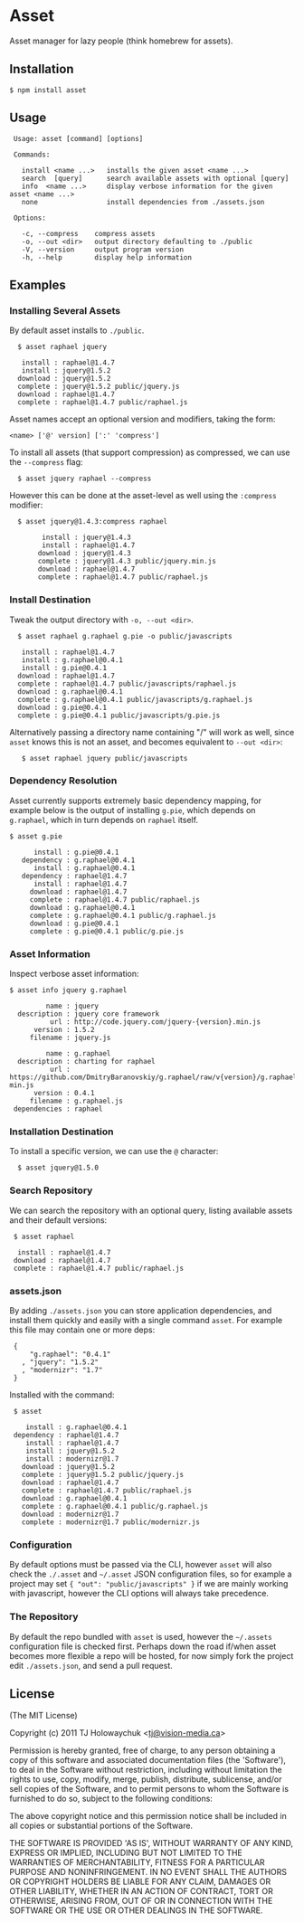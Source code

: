 
# Asset

  Asset manager for lazy people (think homebrew for assets).

## Installation

    $ npm install asset

## Usage

     Usage: asset [command] [options]

     Commands:

       install <name ...>   installs the given asset <name ...>
       search  [query]      search available assets with optional [query]
       info  <name ...>     display verbose information for the given asset <name ...>
       none                 install dependencies from ./assets.json

     Options:

       -c, --compress    compress assets
       -o, --out <dir>   output directory defaulting to ./public
       -V, --version     output program version
       -h, --help        display help information



## Examples

### Installing Several Assets

 By default asset installs to `./public`.

      $ asset raphael jquery

       install : raphael@1.4.7
       install : jquery@1.5.2
      download : jquery@1.5.2
      complete : jquery@1.5.2 public/jquery.js
      download : raphael@1.4.7
      complete : raphael@1.4.7 public/raphael.js

 Asset names accept an optional version and modifiers, taking the form:
 
    <name> ['@' version] [':' 'compress']

 To install all assets (that support compression) as compressed, we can use
 the `--compress` flag:
 
      $ asset jquery raphael --compress

  However this can be done at the asset-level as well using the `:compress` modifier:
  
      $ asset jquery@1.4.3:compress raphael

            install : jquery@1.4.3
            install : raphael@1.4.7
           download : jquery@1.4.3
           complete : jquery@1.4.3 public/jquery.min.js
           download : raphael@1.4.7
           complete : raphael@1.4.7 public/raphael.js

### Install Destination

  Tweak the output directory with `-o, --out <dir>`.

      $ asset raphael g.raphael g.pie -o public/javascripts

       install : raphael@1.4.7
       install : g.raphael@0.4.1
       install : g.pie@0.4.1
      download : raphael@1.4.7
      complete : raphael@1.4.7 public/javascripts/raphael.js
      download : g.raphael@0.4.1
      complete : g.raphael@0.4.1 public/javascripts/g.raphael.js
      download : g.pie@0.4.1
      complete : g.pie@0.4.1 public/javascripts/g.pie.js

  Alternatively passing a directory name containing "/" will work as well, since `asset` knows this is not an asset, and becomes equivalent to `--out <dir>`:
    
       $ asset raphael jquery public/javascripts

### Dependency Resolution

  Asset currently supports extremely basic dependency mapping, for example below is the output of installing `g.pie`, which depends on `g.raphael`, which in turn depends on `raphael` itself.

    $ asset g.pie

          install : g.pie@0.4.1
       dependency : g.raphael@0.4.1
          install : g.raphael@0.4.1
       dependency : raphael@1.4.7
          install : raphael@1.4.7
         download : raphael@1.4.7
         complete : raphael@1.4.7 public/raphael.js
         download : g.raphael@0.4.1
         complete : g.raphael@0.4.1 public/g.raphael.js
         download : g.pie@0.4.1
         complete : g.pie@0.4.1 public/g.pie.js

### Asset Information

  Inspect verbose asset information:

    $ asset info jquery g.raphael

             name : jquery
      description : jquery core framework
              url : http://code.jquery.com/jquery-{version}.min.js
          version : 1.5.2
         filename : jquery.js

             name : g.raphael
      description : charting for raphael
              url : https://github.com/DmitryBaranovskiy/g.raphael/raw/v{version}/g.raphael-min.js
          version : 0.4.1
         filename : g.raphael.js
     dependencies : raphael


### Installation Destination

  To install a specific version, we can use the `@` character:
  
      $ asset jquery@1.5.0

### Search Repository

 We can search the repository with an optional query, listing
 available assets and their default versions:
 
     $ asset raphael

      install : raphael@1.4.7
     download : raphael@1.4.7
     complete : raphael@1.4.7 public/raphael.js

### assets.json

 By adding `./assets.json` you can store application dependencies, and install them quickly and easily with a single command `asset`. For example this file may contain one or more deps:
 
     {
         "g.raphael": "0.4.1"
       , "jquery": "1.5.2"
       , "modernizr": "1.7"
     }
 

 Installed with the command:
 
     $ asset
     
        install : g.raphael@0.4.1
     dependency : raphael@1.4.7
        install : raphael@1.4.7
        install : jquery@1.5.2
        install : modernizr@1.7
       download : jquery@1.5.2
       complete : jquery@1.5.2 public/jquery.js
       download : raphael@1.4.7
       complete : raphael@1.4.7 public/raphael.js
       download : g.raphael@0.4.1
       complete : g.raphael@0.4.1 public/g.raphael.js
       download : modernizr@1.7
       complete : modernizr@1.7 public/modernizr.js

### Configuration

 By default options must be passed via the CLI, however `asset` will also check the `./.asset` and `~/.asset` JSON configuration files, so for example a project may set `{ "out": "public/javascripts" }` if we are mainly working with javascript, however the CLI options will always take precedence.

### The Repository

 By default the repo bundled with `asset` is used, however the `~/.assets` configuration file is checked first. Perhaps down the road if/when asset becomes more flexible a repo will be hosted, for now simply fork the project edit `./assets.json`, and send a pull request.

## License 

(The MIT License)

Copyright (c) 2011 TJ Holowaychuk &lt;tj@vision-media.ca&gt;

Permission is hereby granted, free of charge, to any person obtaining
a copy of this software and associated documentation files (the
'Software'), to deal in the Software without restriction, including
without limitation the rights to use, copy, modify, merge, publish,
distribute, sublicense, and/or sell copies of the Software, and to
permit persons to whom the Software is furnished to do so, subject to
the following conditions:

The above copyright notice and this permission notice shall be
included in all copies or substantial portions of the Software.

THE SOFTWARE IS PROVIDED 'AS IS', WITHOUT WARRANTY OF ANY KIND,
EXPRESS OR IMPLIED, INCLUDING BUT NOT LIMITED TO THE WARRANTIES OF
MERCHANTABILITY, FITNESS FOR A PARTICULAR PURPOSE AND NONINFRINGEMENT.
IN NO EVENT SHALL THE AUTHORS OR COPYRIGHT HOLDERS BE LIABLE FOR ANY
CLAIM, DAMAGES OR OTHER LIABILITY, WHETHER IN AN ACTION OF CONTRACT,
TORT OR OTHERWISE, ARISING FROM, OUT OF OR IN CONNECTION WITH THE
SOFTWARE OR THE USE OR OTHER DEALINGS IN THE SOFTWARE.